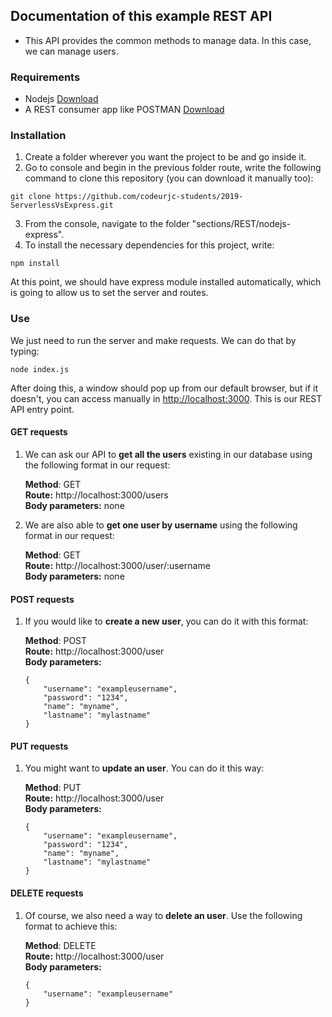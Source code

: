 ## Documentation of this example REST API
* This API provides the common methods to manage data. In this case, we can manage users.

### Requirements
- Nodejs [Download](https://nodejs.org/es/download/)
- A REST consumer app like POSTMAN [Download](https://www.getpostman.com/downloads/)

### Installation
1. Create a folder wherever you want the project to be and go inside it.
2. Go to console and begin in the previous folder route, write the following command to clone this repository (you can download it manually too):

```
git clone https://github.com/codeurjc-students/2019-ServerlessVsExpress.git
```

3. From the console, navigate to the folder "sections/REST/nodejs-express".
4. To install the necessary dependencies for this project, write:
```
npm install
```
At this point, we should have express module installed automatically, which is going to allow us to set the server and routes.

### Use
We just need to run the server and make requests. We can do that by typing:
```
node index.js
```
After doing this, a window should pop up from our default browser, but if it doesn't, you can access manually in [http://localhost:3000](http://localhost:3000). This is our REST API entry point.

#### GET requests
1. We can ask our API to **get all the users** existing in our database using the following format in our request:

    **Method**: GET <br/>
    **Route:** http://localhost:3000/users <br/>
    **Body parameters:** none <br/>

2. We are also able to **get one user by username** using the following format in our request:

    **Method**: GET <br/>
    **Route:** http://localhost:3000/user/:username <br/>
    **Body parameters:** none <br/>

#### POST requests
1. If you would like to **create a new user**, you can do it with this format:

    **Method**: POST <br/>
    **Route:** http://localhost:3000/user <br/>
    **Body parameters:** <br/>
    ```
    {
        "username": "exampleusername",
        "password": "1234",
        "name": "myname",
        "lastname": "mylastname"
    }
    ```

#### PUT requests
1. You might want to **update an user**. You can do it this way:

    **Method**: PUT <br/>
    **Route:** http://localhost:3000/user <br/>
    **Body parameters:** <br/>
    ```
    {
        "username": "exampleusername",
        "password": "1234",
        "name": "myname",
        "lastname": "mylastname"
    }
    ```

#### DELETE requests
1. Of course, we also need a way to **delete an user**. Use the following format to achieve this:

    **Method**: DELETE <br/>
    **Route:** http://localhost:3000/user <br/>
    **Body parameters:** <br/>
    ```
    {
        "username": "exampleusername"
    }
    ```




